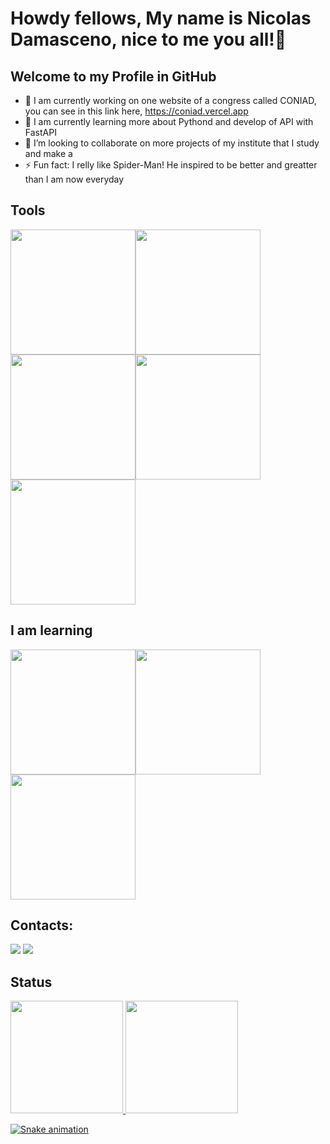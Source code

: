 # Howdy fellows, My name is Nicolas Damasceno, nice to me you all!👋
## Welcome to my Profile in GitHub
<i class="devicon-fastapi-plain-wordmark"></i>

- 🔭 I am currently working on one website of a congress called CONIAD, you can see in this link here, https://coniad.vercel.app
- 🌱 I am currently learning more about Pythond and develop of API with FastAPI
- 👯 I’m looking to collaborate on more projects of my institute that I study and make a 
- ⚡ Fun fact: I relly like Spider-Man! He inspired to be better and greatter than I am now everyday

## Tools
<img loading="lazy" src="https://cdn.jsdelivr.net/gh/devicons/devicon@latest/icons/python/python-original-wordmark.svg" width="200" height="200"/><img loading="lazy" src="https://cdn.jsdelivr.net/gh/devicons/devicon@latest/icons/javascript/javascript-original.svg" width="200" height="200"/><img loading="lazy" src="https://cdn.jsdelivr.net/gh/devicons/devicon@latest/icons/html5/html5-original-wordmark.svg" width="200" height="200"/><img loading="lazy" src="https://cdn.jsdelivr.net/gh/devicons/devicon@latest/icons/css3/css3-original-wordmark.svg" width="200" height="200"/><img loading="lazy" src="https://cdn.jsdelivr.net/gh/devicons/devicon@latest/icons/mysql/mysql-original-wordmark.svg" width="200" height="200"/>

## I am learning
<img loading="lazy" src="https://cdn.jsdelivr.net/gh/devicons/devicon@latest/icons/django/django-plain-wordmark.svg" width="200" height="200"/><img loading="lazy" src="https://cdn.jsdelivr.net/gh/devicons/devicon@latest/icons/fastapi/fastapi-original-wordmark.svg" width="200" height="200"/><img loading="lazy" src="https://cdn.jsdelivr.net/gh/devicons/devicon@latest/icons/linux/linux-original.svg" width="200" height="200"/>

## Contacts:

<div>
<a href="https://instagram.com/nic0lasdamasceno" target="_blank"><img loading="lazy" src="https://img.shields.io/badge/-Instagram-%23E4405F?style=for-the-badge&logo=instagram&logoColor=white" target="_blank"></a>
<a href = "mailto:nicolasbackprogrammer@gmail.com"><img loading="lazy" src="https://img.shields.io/badge/Gmail-D14836?style=for-the-badge&logo=gmail&logoColor=white" target="_blank"></a>
<!--<a href="https://www.linkedin.com/in/seu-usuário-linkedln-aqui" target="_blank"><img loading="lazy" src="https://img.shields.io/badge/-LinkedIn-%230077B5?style=for-the-badge&logo=linkedin&logoColor=white" target="_blank"></a>!-->
</div>

## Status
<div>
<a href="https://github.com/NicolasDamasceno">
<img loading="lazy" height="180em" src="https://github-readme-stats.vercel.app/api/top-langs/?username=NicolasDamasceno&layout=compact&langs_count=7&theme=dracula"/>
<img loading="lazy" height="180em" src="https://github-readme-stats.vercel.app/api?username=NicolasDamasceno&show_icons=true&theme=dracula&include_all_commits=true&count_private=true"/>
</div>

![Snake animation](https://github.com/NicolasDamasceno/NicolasDamsceno/blob/output/github-contribution-grid-snake.svg)

